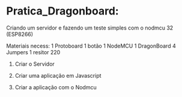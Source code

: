 # Pratica_Dragonboard:
Criando um servidor e fazendo um teste simples com o nodmcu 32 (ESP8266)

Materiais necess:
1 Protoboard
1 botão
1 NodeMCU
1 DragonBoard
4 Jumpers
1 resitor 220

1. Criar o Servidor

2. Criar uma aplicação em Javascript

3. Criar a aplicação com o Nodmcu
